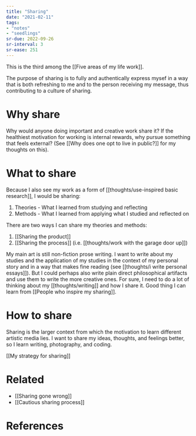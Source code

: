 ```yaml
---
title: "Sharing"
date: "2021-02-11"
tags:
- "notes"
- "seedlings"
sr-due: 2022-09-26
sr-interval: 3
sr-ease: 251
---
```


This is the third among the [[Five areas of my life work]].

The purpose of sharing is to fully and authentically express mysef in a way that is both refreshing to me and to the person receiving my message, thus contributing to a culture of sharing.

# Why share

Why would anyone doing important and creative work share it? If the healthiest motivation for working is internal rewards, why pursue something that feels external? (See [[Why does one opt to live in public?]] for my thoughts on this).

# What to share

Because I also see my work as a form of [[thoughts/use-inspired basic research]], I would be sharing:

1. Theories - What I learned from studying and reflecting
2. Methods - What I learned from applying what I studied and reflected on

There are two ways I can share my theories and methods:

1. [[Sharing the product]]
2. [[Sharing the process]] (i.e. [[thoughts/work with the garage door up]])

My main art is still non-fiction prose writing. I want to write about my studies and the application of my studies in the context of my personal story and in a way that makes fine reading (see [[thoughts/i write personal essays]]). But I could perhaps also write plain direct philosophical artifacts and use them to write the more creative ones. For sure, I need to do a lot of thinking about my [[thoughts/writing]] and how I share it. Good thing I can learn from [[People who inspire my sharing]].

# How to share

Sharing is the larger context from which the motivation to learn different artistic media lies. I want to share my ideas, thoughts, and feelings better, so I learn writing, photography, and coding.

[[My strategy for sharing]]

# Related
- [[Sharing gone wrong]]
- [[Cautious sharing process]]

# References

